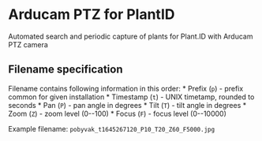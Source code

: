 # Arducam PTZ for PlantID
Automated search and periodic capture of plants for Plant.ID with Arducam PTZ camera

## Filename specification
Filename contains following information in this order:
	* Prefix (`p`) - prefix common for given installation
	* Timestamp (`t`) - UNIX timetamp, rounded to seconds
	* Pan (`P`) - pan angle in degrees
	* Tilt (`T`) - tilt angle in degrees
	* Zoom (`Z`) - zoom level (0--100)
	* Focus (`F`) - focus level (0--10000)

Example filename: `pobyvak_t1645267120_P10_T20_Z60_F5000.jpg`
